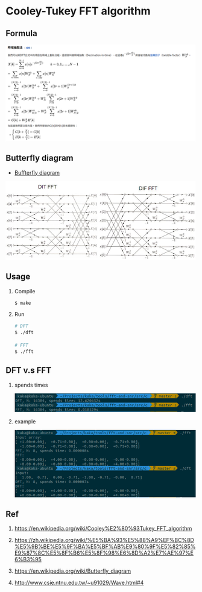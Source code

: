 # Cooley-Tukey FFT algorithm

## Formula

![](img/formula.png)

## Butterfly diagram

- [Buffterfly diagram](https://en.wikipedia.org/wiki/Butterfly_diagram)

![](img/butterfly.jpg)

## Usage

1. Compile

    ```bash
    $ make
    ```

2. Run

    ```bash
    # DFT
    $ ./dft

    # FFT
    $ ./fft
    ```

## DFT v.s FFT

1. spends times

    ![](img/times.png)

2. example

    ![](img/example.png)

## Ref

1. https://en.wikipedia.org/wiki/Cooley%E2%80%93Tukey_FFT_algorithm

2. https://zh.wikipedia.org/wiki/%E5%BA%93%E5%88%A9%EF%BC%8D%E5%9B%BE%E5%9F%BA%E5%BF%AB%E9%80%9F%E5%82%85%E9%87%8C%E5%8F%B6%E5%8F%98%E6%8D%A2%E7%AE%97%E6%B3%95

3. https://en.wikipedia.org/wiki/Butterfly_diagram

4. http://www.csie.ntnu.edu.tw/~u91029/Wave.html#4
